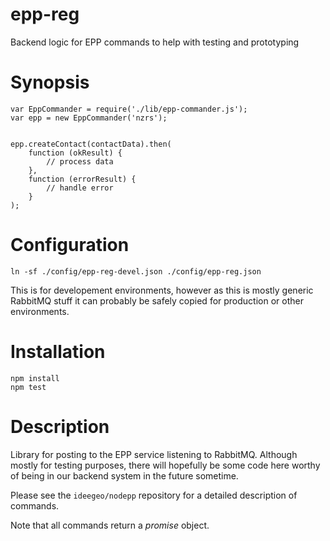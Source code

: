 # epp-reg

Backend logic for EPP commands to help with testing and prototyping


# Synopsis

    var EppCommander = require('./lib/epp-commander.js');
    var epp = new EppCommander('nzrs');


    epp.createContact(contactData).then(
        function (okResult) {
            // process data
        },
        function (errorResult) {
            // handle error
        }
    );

# Configuration

    ln -sf ./config/epp-reg-devel.json ./config/epp-reg.json

This is for developement environments, however as this is mostly generic
RabbitMQ stuff it can probably be safely copied for production or other
environments.

# Installation

    npm install
    npm test


# Description

Library for posting to the EPP service listening to RabbitMQ. Although mostly
for testing purposes, there will hopefully be some code here worthy of being
in our backend system in the future sometime.

Please see the ```ideegeo/nodepp``` repository for a detailed description of
commands.


Note that all commands return a *promise* object.




